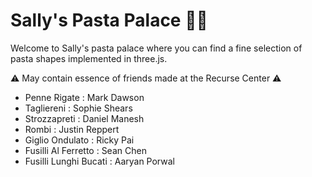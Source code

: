 # Sally's Pasta Palace :woman_cook:
Welcome to Sally's pasta palace where you can find a fine selection of pasta shapes implemented in three.js.

:warning: May contain essence of friends made at the Recurse Center :warning:
- Penne Rigate : Mark Dawson
- Tagliereni : Sophie Shears
- Strozzapreti : Daniel Manesh
- Rombi : Justin Reppert
- Giglio Ondulato : Ricky Pai
- Fusilli Al Ferretto : Sean Chen
- Fusilli Lunghi Bucati : Aaryan Porwal
